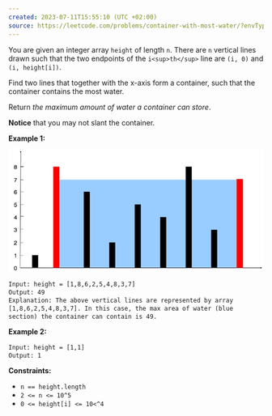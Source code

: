 ```yaml
---
created: 2023-07-11T15:55:10 (UTC +02:00)
source: https://leetcode.com/problems/container-with-most-water/?envType=study-plan-v2&envId=leetcode-75
---
```

You are given an integer array `height` of length `n`. There are `n` vertical lines drawn such that the two endpoints of the `i<sup>th</sup>` line are `(i, 0)` and `(i, height[i])`.

Find two lines that together with the x-axis form a container, such that the container contains the most water.

Return _the maximum amount of water a container can store_.

**Notice** that you may not slant the container.

**Example 1:**

![img.png](img.png)

```
Input: height = [1,8,6,2,5,4,8,3,7]
Output: 49
Explanation: The above vertical lines are represented by array [1,8,6,2,5,4,8,3,7]. In this case, the max area of water (blue section) the container can contain is 49.

```

**Example 2:**

```
Input: height = [1,1]
Output: 1

```

**Constraints:**

-   `n == height.length`
-   `2 <= n <= 10^5`
-   `0 <= height[i] <= 10<^4`
